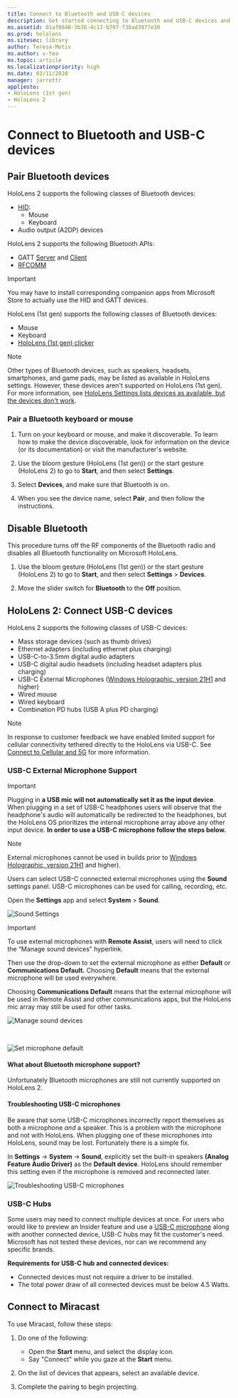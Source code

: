 ```yaml
---
title: Connect to Bluetooth and USB-C devices
description: Get started connecting to Bluetooth and USB-C devices and accessories from your HoloLens mixed reality devices.
ms.assetid: 01af0848-3b36-4c13-b797-f38ad3977e30
ms.prod: hololens
ms.sitesec: library
author: Teresa-Motiv
ms.author: v-tea
ms.topic: article
ms.localizationpriority: high
ms.date: 03/11/2020
manager: jarrettr
appliesto:
- HoloLens (1st gen)
- HoloLens 2
---
```


# Connect to Bluetooth and USB-C devices

## Pair Bluetooth devices

HoloLens 2 supports the following classes of Bluetooth devices:

- [HID](https://docs.microsoft.com/windows-hardware/drivers/hid/):
    - Mouse
    - Keyboard
- Audio output (A2DP) devices

HoloLens 2 supports the following Bluetooth APIs:
- GATT [Server](https://docs.microsoft.com/windows/uwp/devices-sensors/gatt-server) and [Client](https://docs.microsoft.com/windows/uwp/devices-sensors/gatt-client)
- [RFCOMM](https://docs.microsoft.com/windows/uwp/devices-sensors/send-or-receive-files-with-rfcomm)
>[!IMPORTANT]
> You may have to install corresponding companion apps from Microsoft Store to actually use the HID and GATT devices.

HoloLens (1st gen) supports the following classes of Bluetooth devices:

- Mouse
- Keyboard
- [HoloLens (1st gen) clicker](https://docs.microsoft.com/hololens/hololens1-clicker)

> [!NOTE]
> Other types of Bluetooth devices, such as speakers, headsets, smartphones, and game pads, may be listed as available in HoloLens settings. However, these devices aren't supported on HoloLens (1st gen). For more information, see [HoloLens Settings lists devices as available, but the devices don't work](hololens-FAQ.md#hololens-settings-lists-devices-as-available-but-the-devices-dont-work).

### Pair a Bluetooth keyboard or mouse

1. Turn on your keyboard or mouse, and make it discoverable. To learn how to make the device discoverable, look for information on the device (or its documentation) or visit the manufacturer's website.

1. Use the bloom gesture (HoloLens (1st gen)) or the start gesture (HoloLens 2) to go to **Start**, and then select **Settings**.

1. Select **Devices**, and make sure that Bluetooth is on.  

1. When you see the device name, select **Pair**, and then follow the instructions.

## Disable Bluetooth

This procedure turns off the RF components of the Bluetooth radio and disables all Bluetooth functionality on Microsoft HoloLens.

1. Use the bloom gesture (HoloLens (1st gen)) or the start gesture (HoloLens 2) to go to **Start**, and then select **Settings** > **Devices**.

1. Move the slider switch for **Bluetooth** to the **Off** position.

## HoloLens 2: Connect USB-C devices

HoloLens 2 supports the following classes of USB-C devices:

- Mass storage devices (such as thumb drives)
- Ethernet adapters (including ethernet plus charging)
- USB-C-to-3.5mm digital audio adapters
- USB-C digital audio headsets (including headset adapters plus charging)
- USB-C External Microphones ([Windows Holographic, version 21H1](hololens-release-notes.md#windows-holographic-version-21h1) and higher)
- Wired mouse
- Wired keyboard
- Combination PD hubs (USB A plus PD charging)


> [!NOTE]
> In response to customer feedback we have enabled limited support for cellular connectivity tethered directly to the HoloLens via USB-C. See [Connect to Cellular and 5G](hololens-cellular.md) for more information.

### USB-C External Microphone Support

> [!IMPORTANT]
> Plugging in **a USB mic will not automatically set it as the input device**. When plugging in a set of USB-C headphones users will observe that the headphone's audio will automatically be redirected to the headphones, but the HoloLens OS prioritizes the internal microphone array above any other input device. **In order to use a USB-C microphone follow the steps below.**

> [!NOTE]
> External microphones cannot be used in builds prior to [Windows Holographic, version 21H1](hololens-release-notes.md#windows-holographic-version-21h1) and higher). 

Users can select USB-C connected external microphones using the **Sound** settings panel. USB-C microphones can be used for calling, recording, etc.

Open the **Settings** app and select **System** > **Sound**.

![Sound Settings](images/usbc-mic-1.jpg)

> [!IMPORTANT]
> To use external microphones with **Remote Assist**, users will need to click the “Manage sound devices” hyperlink.
>
> Then use the drop-down to set the external microphone as either **Default** or **Communications Default.** Choosing **Default** means that the external microphone will be used everywhere.
>
> Choosing **Communications Default** means that the external microphone will be used in Remote Assist and other communications apps, but the HoloLens mic array may still be used for other tasks.

![Manage sound devices](images/usbc-mic-2.png)

<br>

![Set microphone default](images/usbc-mic-3.jpg)

#### What about Bluetooth microphone support?

Unfortunately Bluetooth microphones are still not currently supported on HoloLens 2.

#### Troubleshooting USB-C microphones

Be aware that some USB-C microphones incorrectly report themselves as both a microphone *and* a speaker. This is a problem with the microphone and not with HoloLens. When plugging one of these microphones into HoloLens, sound may be lost. Fortunately there is a simple fix.  

In **Settings** -> **System** -> **Sound**, explicitly set the built-in speakers **(Analog Feature Audio Driver)** as the **Default device**. HoloLens should remember this setting even if the microphone is removed and reconnected later.

![Troubleshooting USB-C microphones](images/usbc-mic-4.png)
### USB-C Hubs

Some users may need to connect multiple devices at once. For users who would like to preview an Insider feature and use a [USB-C microphone](#usb-c-external-microphone-support) along with another connected device, USB-C hubs may fit the customer's need. Microsoft has not tested these devices, nor can we recommend any specific brands.

**Requirements for USB-C hub and connected devices:**

- Connected devices must not require a driver to be installed.
- The total power draw of all connected devices must be below 4.5 Watts.

## Connect to Miracast

To use Miracast, follow these steps:

1. Do one of the following:  

   - Open the **Start** menu, and select the display icon.
   - Say "Connect" while you gaze at the **Start** menu.  

1. On the list of devices that appears, select an available device.

1. Complete the pairing to begin projecting.
